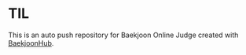 # TIL
This is an auto push repository for Baekjoon Online Judge created with [BaekjoonHub](https://github.com/BaekjoonHub/BaekjoonHub).

